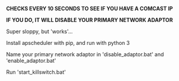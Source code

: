 **CHECKS EVERY 10 SECONDS TO SEE IF YOU HAVE A COMCAST IP**

**IF YOU DO, IT WILL DISABLE YOUR PRIMARY NETWORK ADAPTOR**

Super sloppy, but 'works'...

Install apscheduler with pip, and run with python 3

Name your primary network adaptor in 'disable_adaptor.bat' and 'enable_adaptor.bat'

Run 'start_killswitch.bat'

